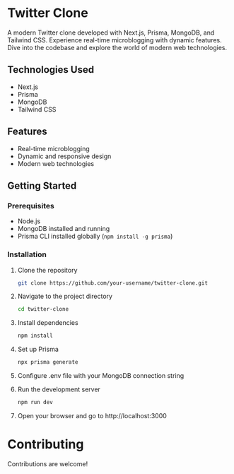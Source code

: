 # Twitter Clone

A modern Twitter clone developed with Next.js, Prisma, MongoDB, and Tailwind CSS. Experience real-time microblogging with dynamic features. Dive into the codebase and explore the world of modern web technologies.

## Technologies Used

- Next.js
- Prisma
- MongoDB
- Tailwind CSS

## Features

- Real-time microblogging
- Dynamic and responsive design
- Modern web technologies

## Getting Started

### Prerequisites

- Node.js
- MongoDB installed and running
- Prisma CLI installed globally (`npm install -g prisma`)

### Installation

1. Clone the repository
   ```bash
   git clone https://github.com/your-username/twitter-clone.git

2. Navigate to the project directory
   ```bash
   cd twitter-clone

3. Install dependencies
   ```bash
   npm install

4. Set up Prisma
   ```bash
   npx prisma generate

5. Configure .env file with your MongoDB connection string

6. Run the development server
   ```bash
   npm run dev

7. Open your browser and go to http://localhost:3000

# Contributing
  Contributions are welcome!

